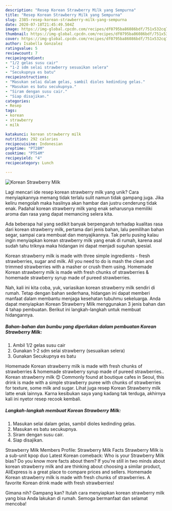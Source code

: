 ```yaml
---
description: "Resep Korean Strawberry Milk yang Sempurna"
title: "Resep Korean Strawberry Milk yang Sempurna"
slug: 2385-resep-korean-strawberry-milk-yang-sempurna
date: 2020-07-18T21:45:49.504Z
image: https://img-global.cpcdn.com/recipes/df0795ba86086bdf/751x532cq70/korean-strawberry-milk-foto-resep-utama.jpg
thumbnail: https://img-global.cpcdn.com/recipes/df0795ba86086bdf/751x532cq70/korean-strawberry-milk-foto-resep-utama.jpg
cover: https://img-global.cpcdn.com/recipes/df0795ba86086bdf/751x532cq70/korean-strawberry-milk-foto-resep-utama.jpg
author: Isabella Gonzalez
ratingvalue: 5
reviewcount: 7
recipeingredient:
- "1/2 gelas susu cair"
- "1-2 sdm selai strawberry sesuaikan selera"
- "Secukupnya es batu"
recipeinstructions:
- "Masukan selai dalam gelas, sambil dioles kedinding gelas."
- "Masukan es batu secukupnya."
- "Siram dengan susu cair."
- "Siap disajikan."
categories:
- Resep
tags:
- korean
- strawberry
- milk

katakunci: korean strawberry milk 
nutrition: 292 calories
recipecuisine: Indonesian
preptime: "PT28M"
cooktime: "PT54M"
recipeyield: "4"
recipecategory: Lunch

---
```



![Korean Strawberry Milk](https://img-global.cpcdn.com/recipes/df0795ba86086bdf/751x532cq70/korean-strawberry-milk-foto-resep-utama.jpg)

Lagi mencari ide resep korean strawberry milk yang unik? Cara menyiapkannya memang tidak terlalu sulit namun tidak gampang juga. Jika keliru mengolah maka hasilnya akan hambar dan justru cenderung tidak enak. Padahal korean strawberry milk yang enak seharusnya memiliki aroma dan rasa yang dapat memancing selera kita.

Ada beberapa hal yang sedikit banyak berpengaruh terhadap kualitas rasa dari korean strawberry milk, pertama dari jenis bahan, lalu pemilihan bahan segar, sampai cara membuat dan menyajikannya. Tak perlu pusing kalau ingin menyiapkan korean strawberry milk yang enak di rumah, karena asal sudah tahu triknya maka hidangan ini dapat menjadi suguhan spesial.

Korean strawberry milk is made with three simple ingredients - fresh strawberries, sugar and milk. All you need to do is mash the clean and trimmed strawberries with a masher or crush them using. Homemade Korean strawberry milk is made with fresh chunks of strawberries &amp; homemade strawberry syrup made of pureed strawberries.


Nah, kali ini kita coba, yuk, variasikan korean strawberry milk sendiri di rumah. Tetap dengan bahan sederhana, hidangan ini dapat memberi manfaat dalam membantu menjaga kesehatan tubuhmu sekeluarga. Anda dapat menyiapkan Korean Strawberry Milk menggunakan 3 jenis bahan dan 4 tahap pembuatan. Berikut ini langkah-langkah untuk membuat hidangannya.

<!--inarticleads1-->

##### Bahan-bahan dan bumbu yang diperlukan dalam pembuatan Korean Strawberry Milk:

1. Ambil 1/2 gelas susu cair
1. Gunakan 1-2 sdm selai strawberry (sesuaikan selera)
1. Gunakan Secukupnya es batu


Homemade Korean strawberry milk is made with fresh chunks of strawberries &amp; homemade strawberry syrup made of pureed strawberries.. Korean strawberry milk 😊 Commonly found at boutique cafes in Seoul, this drink is made with a simple strawberry puree with chunks of strawberries for texture, some milk and sugar. Lihat juga resep Korean Strawberry milk latte enak lainnya. Karna kesibukan saya yang kadang tak terduga, akhirnya kali ini nyetor resep recook kembali. 

<!--inarticleads2-->

##### Langkah-langkah membuat Korean Strawberry Milk:

1. Masukan selai dalam gelas, sambil dioles kedinding gelas.
1. Masukan es batu secukupnya.
1. Siram dengan susu cair.
1. Siap disajikan.


Strawberry Milk Members Profile: Strawberry Milk Facts Strawberry Milk is a sub-unit kpop duo Latest Korean comeback: Who is your Strawberry Milk bias? Do you know more facts about them? If you&#39;re still in two minds about korean strawberry milk and are thinking about choosing a similar product, AliExpress is a great place to compare prices and sellers. Homemade Korean strawberry milk is made with fresh chunks of strawberries. A favorite Korean drink made with fresh strawberries! 

Gimana nih? Gampang kan? Itulah cara menyiapkan korean strawberry milk yang bisa Anda lakukan di rumah. Semoga bermanfaat dan selamat mencoba!
